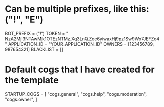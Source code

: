 # Can be multiple prefixes, like this: ("!", "E")
BOT_PREFIX = ("!")
TOKEN = "
NzA2MjI3NTAwMjk1OTEzNTMz.Xq3LnQ.Zoe6yiwaxHj9pz1Sw9Wx7JEFZo4
"
APPLICATION_ID = "YOUR_APPLICATION_ID"
OWNERS = [123456789, 987654321]
BLACKLIST = []
 # Default cogs that I have created for the template
STARTUP_COGS = [
    "cogs.general", "cogs.help", "cogs.moderation", "cogs.owner",
]
